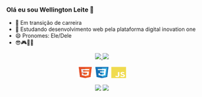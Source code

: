 ### Olá eu sou Wellington Leite 👋

 - 🔭 Em transição de carreira
 - 🌱 Estudando desenvolvimento web pela plataforma digital inovation one  
 - 😄 Pronomes: Ele/Dele
 - 😎🎮📖🎶

<div align="center">
  <a href="https://github.com/W3LL1NG70N">
  <img height="200em" src="https://github-readme-stats.vercel.app/api?username=W3LL1NG7ON&show_icons=true&theme=tokyonight&include_all_commits=true&count_private=true"/>
  <img height="150em" src="https://github-readme-stats.vercel.app/api/top-langs/?username=W3LL1NG7ON&layout=compact&langs_count=7&theme=tokyonight"/>
</div>
  
  <div align="center" style="display: inline_block"><br>
   <a href = "https://pt.wikipedia.org/wiki/HTML5" target ="_blank"><img align="center" alt="W3LL-HTML"  height="30" width="40" src="https://raw.githubusercontent.com/devicons/devicon/master/icons/html5/html5-original.svg"></a>
   <a href = "https://pt.wikipedia.org/wiki/CSS3" target ="_blank"><img align="center" alt="W3LL-CSS" height="30" width="40" src="https://raw.githubusercontent.com/devicons/devicon/master/icons/css3/css3-original.svg"></a>
   <a href = "https://pt.wikipedia.org/wiki/JavaScript" target ="_blank"><img align="center" alt="W3LL-Js" height="30" width="40" src="https://raw.githubusercontent.com/devicons/devicon/master/icons/javascript/javascript-plain.svg"></a>
  
</div>
 
 <br>
 
<div align="center">
 <a href = "mailto:wellingtonfl1986@gmail.com"><img src="https://img.shields.io/badge/Gmail-D14836?style=for-the-badge&logo=gmail&logoColor=white" target="_blank"></a>
 <a href = "https://www.linkedin.com/in/wellington-de-freitas-leite-41858a206" target="_blank"><img src="https://img.shields.io/badge/-LinkedIn-%230077B5?style=for-the-badge&logo=linkedin&logoColor=white"></a> 
   
</div>  
